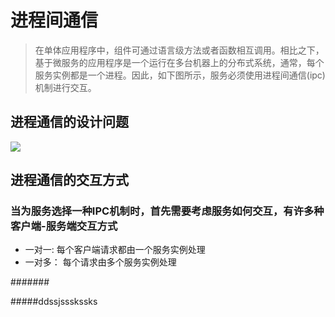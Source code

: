 # 进程间通信

> 在单体应用程序中，组件可通过语言级方法或者函数相互调用。相比之下，基于微服务的应用程序是一个运行在多台机器上的分布式系统，通常，每个服务实例都是一个进程。因此，如下图所示，服务必须使用进程间通信\(ipc\)机制进行交互。

## 进程通信的设计问题

![](/home/liuhang/work/service/microservice/assets/import.png)


## 进程通信的交互方式

### 当为服务选择一种IPC机制时，首先需要考虑服务如何交互，有许多种客户端-服务端交互方式
 - 一对一: 每个客户端请求都由一个服务实例处理
 - 一对多： 每个请求由多个服务实例处理




#######

#####ddssjssskssks



#####
